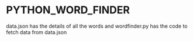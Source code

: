 # PYTHON_WORD_FINDER


data.json has the details of all the words and wordfinder.py has the code to fetch data from data.json
